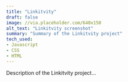 ```yaml
---
title: "Linkitvity"
draft: false
image: //via.placeholder.com/640x150
alt_text: "Linkitvity screenshot"
summary: "Summary of the Linkitvity project"
tech_used: 
- Javascript
- CSS
- HTML
---
```


Description of the Linkitvity project...

